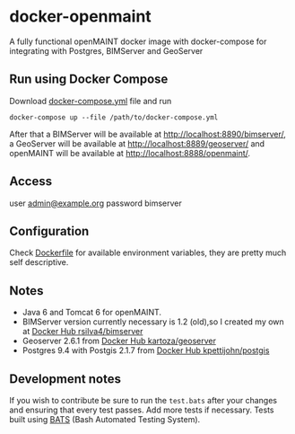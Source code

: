 # docker-openmaint
A fully functional openMAINT docker image with docker-compose for integrating with Postgres, BIMServer and GeoServer

## Run using Docker Compose

Download [docker-compose.yml](https://github.com/rsilva4/docker-openmaint/blob/master/docker-compose.yml) file and run

`docker-compose up --file /path/to/docker-compose.yml`

After that a BIMServer will be available at [http://localhost:8890/bimserver/](http://localhost:8890/bimserver/), a GeoServer will be available at [http://localhost:8889/geoserver/](http://localhost:8889/geoserver/) and openMAINT will be available at [http://localhost:8888/openmaint/](http://localhost:8888/openmaint/).

## Access
user admin@example.org
password bimserver

## Configuration

Check [Dockerfile](https://github.com/rsilva4/docker-openmaint/blob/master/Dockerfile) for available environment variables, they are pretty much self descriptive.

## Notes

* Java 6 and Tomcat 6 for openMAINT.
* BIMServer version currently necessary is 1.2 (old),so I created my own at [Docker Hub rsilva4/bimserver](https://hub.docker.com/r/rsilva4/bimserver/)
* Geoserver 2.6.1 from [Docker Hub kartoza/geoserver](https://hub.docker.com/r/kartoza/geoserver/)
* Postgres 9.4 with Postgis 2.1.7 from [Docker Hub kpettijohn/postgis](https://hub.docker.com/r/kpettijohn/postgis/)

## Development notes

If you wish to contribute be sure to run the `test.bats` after your changes and ensuring that every test passes. Add more tests if necessary. Tests built using [BATS](https://github.com/sstephenson/bats) (Bash Automated Testing System).
